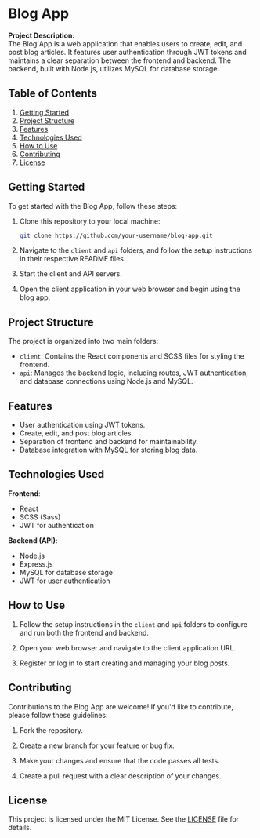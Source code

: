 # Blog App

**Project Description:**  
The Blog App is a web application that enables users to create, edit, and post blog articles. It features user authentication through JWT tokens and maintains a clear separation between the frontend and backend. The backend, built with Node.js, utilizes MySQL for database storage.

## Table of Contents
1. [Getting Started](#getting-started)
2. [Project Structure](#project-structure)
3. [Features](#features)
4. [Technologies Used](#technologies-used)
5. [How to Use](#how-to-use)
6. [Contributing](#contributing)
7. [License](#license)

## Getting Started

To get started with the Blog App, follow these steps:

1. Clone this repository to your local machine:

    ```bash
    git clone https://github.com/your-username/blog-app.git
    ```

2. Navigate to the `client` and `api` folders, and follow the setup instructions in their respective README files.

3. Start the client and API servers.

4. Open the client application in your web browser and begin using the blog app.

## Project Structure

The project is organized into two main folders:

- `client`: Contains the React components and SCSS files for styling the frontend.
- `api`: Manages the backend logic, including routes, JWT authentication, and database connections using Node.js and MySQL.

## Features

- User authentication using JWT tokens.
- Create, edit, and post blog articles.
- Separation of frontend and backend for maintainability.
- Database integration with MySQL for storing blog data.

## Technologies Used

**Frontend**:
- React
- SCSS (Sass)
- JWT for authentication

**Backend (API)**:
- Node.js
- Express.js
- MySQL for database storage
- JWT for user authentication

## How to Use

1. Follow the setup instructions in the `client` and `api` folders to configure and run both the frontend and backend.

2. Open your web browser and navigate to the client application URL.

3. Register or log in to start creating and managing your blog posts.

## Contributing

Contributions to the Blog App are welcome! If you'd like to contribute, please follow these guidelines:

1. Fork the repository.

2. Create a new branch for your feature or bug fix.

3. Make your changes and ensure that the code passes all tests.

4. Create a pull request with a clear description of your changes.

## License

This project is licensed under the MIT License. See the [LICENSE](LICENSE) file for details.

